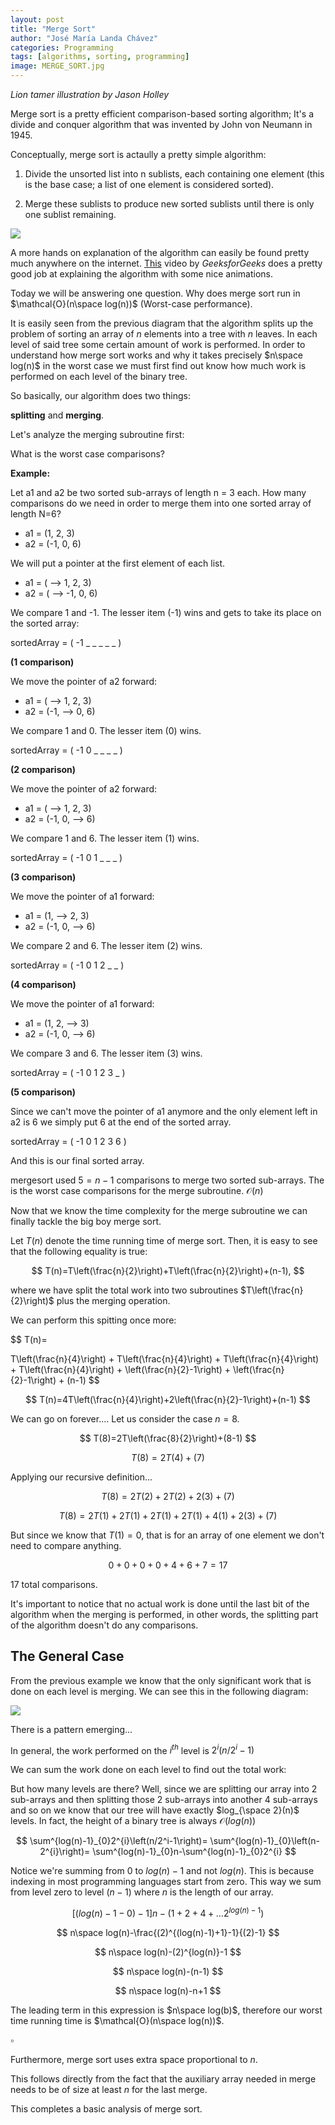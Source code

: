 ```yaml
---
layout: post
title: "Merge Sort"
author: "José María Landa Chávez"
categories: Programming
tags: [algorithms, sorting, programming]
image: MERGE_SORT.jpg
---
```


*Lion tamer illustration by Jason Holley*

Merge sort is a pretty efficient comparison-based sorting algorithm; It's a divide and conquer algorithm that was invented by John von Neumann in 1945.

Conceptually, merge sort is actaully a pretty simple algorithm:

1. Divide the unsorted list into n sublists, each containing one element (this is the base case; a list of one element is considered sorted).

2. Merge these sublists to produce new sorted sublists until there is only one sublist remaining.

![](/assets/img/MERGE_SORT/A.png)

A more hands on explanation of the algorithm can easily be found pretty much anywhere on the internet. [This](https://www.youtube.com/watch?v=JSceec-wEyw&ab_channel=GeeksforGeeks) video by *GeeksforGeeks* does a pretty good job at explaining the algorithm with some nice animations.

Today we will be answering one question. Why does merge sort run in $\mathcal{O}(n\space log(n))$ (Worst-case performance).

It is easily seen from the previous diagram that the algorithm splits up the problem of sorting an array of $n$ elements into a tree with $n$ leaves. In each level of said tree some certain amount of work is performed. In order to understand how merge sort works and why it takes precisely $n\space log(n)$ in the worst case we must first find out know how much work is performed on each level of the binary tree.

So basically, our algorithm does two things:

**splitting** and **merging**.

Let's analyze the merging subroutine first:

What is the worst case comparisons?

**Example:**

Let a1  and a2 be two sorted sub-arrays of length n = 3 each. How many comparisons do we need in order to merge them into one sorted array of length N=6?

* a1 = (1, 2, 3)
* a2 = (-1, 0, 6)

We will put a pointer at the first element of each list.

* a1 = ( --> 1, 2, 3)
* a2 = ( --> -1, 0, 6)

We compare 1 and -1. The lesser item (-1) wins and gets to take its place on the sorted array:

sortedArray = ( -1 _ _ _ _ _ )

**(1 comparison)**

We move the pointer of a2 forward:

* a1 = ( --> 1, 2, 3)
* a2 = (-1, --> 0, 6)

We compare 1 and 0. The lesser item (0) wins.

sortedArray = ( -1 0 _ _ _ _ )

**(2 comparison)**

We move the pointer of a2 forward:

* a1 = ( --> 1, 2, 3)
* a2 = (-1, 0, --> 6)

We compare 1 and 6. The lesser item (1) wins.

sortedArray = ( -1 0 1 _ _ _ )

**(3 comparison)**

We move the pointer of a1 forward:

* a1 = (1, --> 2, 3)
* a2 = (-1, 0, --> 6)

We compare 2 and 6. The lesser item (2) wins.

sortedArray = ( -1 0 1 2 _ _ )

**(4 comparison)**

We move the pointer of a1 forward:

* a1 = (1, 2, --> 3)
* a2 = (-1, 0, --> 6)

We compare 3 and 6. The lesser item (3) wins.

sortedArray = ( -1 0 1 2 3 _ )

**(5 comparison)**

Since we can't move the pointer of a1 anymore and the only element left in a2 is 6 we simply put 6 at the end of the sorted array. 

sortedArray = ( -1 0 1 2 3 6 )

And this is our final sorted array.

mergesort used $5 = n-1$ comparisons to merge two sorted sub-arrays. The is the worst case comparisons for the merge subroutine. $\mathcal{O}(n)$

Now that we know the time complexity for the merge subroutine we can finally tackle the big boy merge sort. 

Let $T(n)$ denote the time running time of merge sort. Then, it is easy to see that the following equality is true:

$$
T(n)=T\left(\frac{n}{2}\right)+T\left(\frac{n}{2}\right)+(n-1),
$$

where we have split the total work into two subroutines $T\left(\frac{n}{2}\right)$ plus the merging operation.

We can perform this spitting once more:

$$
T(n)=

T\left(\frac{n}{4}\right)
+
T\left(\frac{n}{4}\right)
+
T\left(\frac{n}{4}\right)
+
T\left(\frac{n}{4}\right)
+
\left(\frac{n}{2}-1\right)
+
\left(\frac{n}{2}-1\right)
+
(n-1)
$$

$$
T(n)=4T\left(\frac{n}{4}\right)+2\left(\frac{n}{2}-1\right)+(n-1)
$$

We can go on forever.... Let us consider the case $n=8$.

$$
T(8)=2T\left(\frac{8}{2}\right)+(8-1)
$$

$$
T(8)=2T\left(4\right)+(7)
$$

Applying our recursive definition...

$$
T(8)=2T\left(2\right)+2T\left(2\right)+2(3)+(7)
$$

$$
T(8)=2T\left(1\right)+2T\left(1\right)+2T\left(1\right)+2T\left(1\right)+4(1)+2(3)+(7)
$$

But since we know that $T(1)=0$, that is for an array of one element we don't need to compare anything.

$$
0+0+0+0+4+6+7=17
$$

17 total comparisons.

It's important to notice that no actual work is done until the last bit of the algorithm when the merging is performed, in other words, the splitting part of the algorithm doesn't do any comparisons.

## The General Case

From the previous example we know that the only significant work that is done on each level is merging. We can see this in the following diagram:

![](/assets/img/MERGE_SORT/B.jpg)

There is a pattern emerging...

In general, the work performed on the $i^{th}$ level is $2^{i}\left(n/2^i-1\right)$

We can sum the work done on each level to find out the total work:

But how many levels are there? Well, since we are splitting our array into 2 sub-arrays and then splitting those 2 sub-arrays into another 4 sub-arrays and so on we know that our tree will have exactly $log_{\space 2}(n)$ levels. In fact, the height of a binary tree is always $\mathcal{O}(log(n))$

$$
\sum^{log(n)-1}_{0}2^{i}\left(n/2^i-1\right)=
\sum^{log(n)-1}_{0}\left(n-2^{i}\right)=
\sum^{log(n)-1}_{0}n-\sum^{log(n)-1}_{0}2^{i}
$$

Notice we're summing from 0 to $log(n)-1$ and not $log(n)$. This is because indexing in most programming languages start from zero. This way we sum from level zero to level $(n-1)$ where $n$ is the length of our array.

$$
\left[\left(log(n)-1-0\right)-1\right]n-(1+2+4+\dots 2^{log(n)-1})
$$

$$
n\space log(n)-\frac{(2)^{(log(n)-1)+1}-1}{(2)-1}
$$

$$
n\space log(n)-(2)^{log(n)}-1
$$

$$
n\space log(n)-(n-1)
$$

$$
n\space log(n)-n+1
$$

The leading term in this expression is $n\space log(b)$, therefore our worst time running time is $\mathcal{O}(n\space log(n))$.

$\square$

Furthermore, merge sort uses extra space proportional to $n$.

This follows directly from the fact that the auxiliary array needed in merge needs to be of size at least $n$ for the last merge. 

This completes a basic analysis of merge sort. 